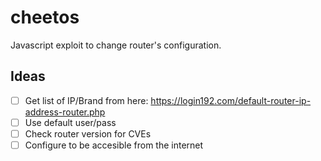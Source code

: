 # cheetos

Javascript exploit to change router's configuration.

## Ideas

* [ ]  Get list of IP/Brand from here: https://login192.com/default-router-ip-address-router.php
* [ ]  Use default user/pass
* [ ]  Check router version for CVEs
* [ ]  Configure to be accesible from the internet